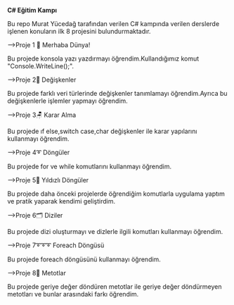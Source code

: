 **********************************************************C# Eğitim Kampı**********************************************************

Bu repo Murat Yücedağ tarafından verilen C# kampında verilen derslerde işlenen konuların ilk 8 projesini bulundurmaktadır.

-->Proje 1 🌟
 Merhaba Dünya!
 
 Bu projede konsola yazı yazdırmayı öğrendim.Kullandığımız komut "Console.WriteLine();".

 -->Proje 2🎈
 Değişkenler
 
 Bu projede farklı veri türlerinde değişkenler tanımlamayı öğrendim.Ayrıca bu değişkenlerle işlemler yapmayı öğrendim.

 -->Proje 3🪑
 Karar Alma
 
 Bu projede ıf else,switch case,char değişkenler ile karar yapılarını kullanmayı öğrendim.

 -->Proje 4➰
 Döngüler
 
 Bu projede for ve while komutlarını kullanmayı öğrendim.

 -->Proje 5🌟
 Yıldızlı Döngüler
 
 Bu projede daha önceki projelerde öğrendiğim komutlarla uygulama yaptım ve pratik yaparak kendimi geliştirdim.

 -->Proje 6🗂️
 Diziler
 
 Bu projede dizi oluşturmayı ve dizlerle ilgili komutları kullanmayı öğrendim.

 -->Proje 7➰➰➰
 Foreach Döngüsü
 
 Bu projede foreach döngüsünü kullanmayı öğrendim.

 -->Proje 8🧭
 Metotlar
 
 Bu projede geriye değer döndüren metotlar ile geriye değer döndürmeyen metotları ve bunlar arasındaki farkı öğrendim.
 
